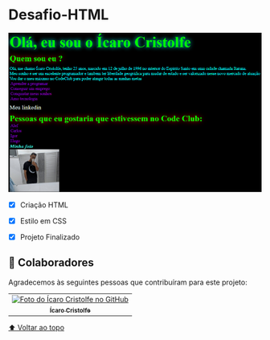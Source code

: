 # Desafio-HTML

<img src="./assets/screenshot.png" alt="imagem desafio html"> <br>



- [x] Criação HTML
- [x] Estilo em CSS
- [x] Projeto Finalizado



## 🤝 Colaboradores

Agradecemos às seguintes pessoas que contribuíram para este projeto:

<table>
  <tr>
    <td align="center">
      <a href="#">
        <img src="https://avatars.githubusercontent.com/u/82662425?v=4" width="100px;" alt="Foto do Ícaro Cristolfe no GitHub"/><br>
        <sub>
          <b>Ícaro Cristolfe</b>
        </sub>
      </a>
  </tr>
</table>



[⬆ Voltar ao topo](#Desafio-HTML)<br>

